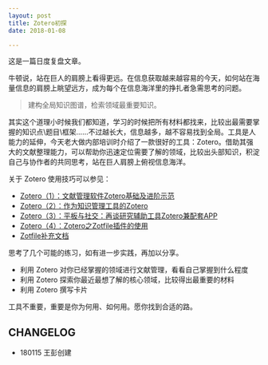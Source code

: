 ```yaml
---
layout: post
title: Zotero初探
date: 2018-01-08

---
```

这是一篇日度复盘文章。

牛顿说，站在巨人的肩膀上看得更远。在信息获取越来越容易的今天，如何站在海量信息的肩膀上眺望远方，成为每个在信息海洋里的挣扎者急需思考的问题。

> 建构全局知识图谱，检索领域最重要知识。

其实这个道理小时候我们都知道，学习的时候把所有材料都找来，比较出最需要掌握的知识点\题目\框架……不过越长大，信息越多，越不容易找到全局。工具是人能力的延伸，今天老大做内部培训时介绍了一款很好的工具：Zotero。借助其强大的文献整理能力，可以帮助你迅速定位需要了解的领域，比较出头部知识，积淀自己与协作者的共同思考，站在巨人肩膀上俯视信息海洋。


关于 Zotero 使用技巧可以参见：
+ [Zotero（1）：文献管理软件Zotero基础及进阶示范](http://www.yangzhiping.com/tech/zotero1.html)
+ [Zotero（2）：作为知识管理工具的Zotero](http://www.yangzhiping.com/tech/zotero2.html)
+ [Zotero（3）：平板与社交：再谈研究辅助工具Zotero兼配套APP](http://www.yangzhiping.com/tech/zotero3.html)
+ [Zotero（4）：Zotero之Zotfile插件的使用](http://www.yangzhiping.com/tech/zotero4.html)
+ [Zotfile补充文档](https://mp.weixin.qq.com/s?__biz=MzIwMzE5MzQ1NQ==&mid=2649303734&idx=1&sn=d4709c31e6799a9c9453fff09a3ec72c&chksm=8ecea7b6b9b92ea07df42db304af029ef58cd87f82acc8e491f80a8741a3ddece9be1999bd86&mpshare=1&scene=1&srcid=0115dWJmx5DJKs2WpCLqrOfb&rd2werd=1#wechat_redirect)

思考了几个可能的练习，如有进一步实践，再加以分享。
+ 利用 Zotero 对你已经掌握的领域进行文献管理，看看自己掌握到什么程度
+ 利用 Zotero 探索你最近最想了解的核心领域，比较得出最重要的材料
+ 利用 Zotero 撰写卡片

工具不重要，重要是你为何用、如何用。愿你找到合适的路。

## CHANGELOG
+ 180115 王彭创建

